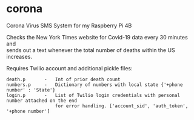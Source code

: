 # corona
Corona Virus SMS System for my Raspberry Pi 4B

Checks the New York Times website for Covid-19 data every 30 minutes and\
sends out a text whenever the total number of deaths within the US increases.


Requires Twilio account and additional pickle files:

<pre><code>death.p       -   Int of prior death count
numbers.p     -   Dictionary of numbers with local state {'+phone number' : 'State'}
login.p       -   List of Twilio login credentials with personal number attached on the end
                  for error handling. ['account_sid', 'auth_token', '+phone number']</code></pre>
   
